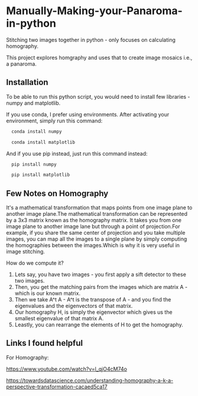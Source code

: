 # Manually-Making-your-Panaroma-in-python
Stitching two images together in python - only focuses on calculating homography.

This project explores homgraphy and uses that to create image mosaics i.e., a panaroma.


## Installation

To be able to run this python script, you would need to install few libraries - numpy and matplotlib.

If you use conda, I prefer using environments.
After activating your environment, simply run this command:

```bash
  conda install numpy
```
```bash
  conda install matplotlib
```
And if you use pip instead, just run this command instead:
```bash
  pip install numpy
```
```bash
  pip install matplotlib
```
## Few Notes on Homography

It's a mathematical transformation that maps points from one image plane to another image plane.The mathematical transformation can be represented by a 3x3 matrix known as the homography matrix. It takes you from one image plane to another image lane but through a point of projection.For example, if you share the same center of projection and you take multiple images, you can map all the images to a single plane by simply computing the homographies between the images.Which is why it is very useful in image stitching. 

How do we compute it? 

1) Lets say, you have two images - you first apply a sift detector to these two images.
2) Then, you get the matching pairs from the images which are matrix A - which is our known matrix.
3) Then we take A^t A  - A^t is the transpose of A - and you find the eigenvalues and the eigenvectors of that matrix.
4) Our homography H, is simply the eigenvector which gives us the smallest eigenvalue of that matrix A.
5) Leastly, you can rearrange the elements of H to get the homography. 




## Links I found helpful

For Homography:

https://www.youtube.com/watch?v=l_qjO4cM74o

https://towardsdatascience.com/understanding-homography-a-k-a-perspective-transformation-cacaed5ca17




